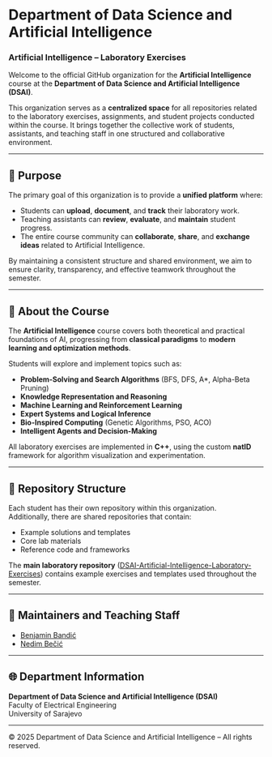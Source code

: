 # Department of Data Science and Artificial Intelligence  
### Artificial Intelligence – Laboratory Exercises  

Welcome to the official GitHub organization for the **Artificial Intelligence** course at the **Department of Data Science and Artificial Intelligence (DSAI)**.  

This organization serves as a **centralized space** for all repositories related to the laboratory exercises, assignments, and student projects conducted within the course. It brings together the collective work of students, assistants, and teaching staff in one structured and collaborative environment.

---

## 🎯 Purpose

The primary goal of this organization is to provide a **unified platform** where:
- Students can **upload**, **document**, and **track** their laboratory work.  
- Teaching assistants can **review**, **evaluate**, and **maintain** student progress.  
- The entire course community can **collaborate**, **share**, and **exchange ideas** related to Artificial Intelligence.  

By maintaining a consistent structure and shared environment, we aim to ensure clarity, transparency, and effective teamwork throughout the semester.

---

## 🧠 About the Course

The **Artificial Intelligence** course covers both theoretical and practical foundations of AI, progressing from **classical paradigms** to **modern learning and optimization methods**.  

Students will explore and implement topics such as:
- **Problem-Solving and Search Algorithms** (BFS, DFS, A*, Alpha-Beta Pruning)  
- **Knowledge Representation and Reasoning**  
- **Machine Learning and Reinforcement Learning**  
- **Expert Systems and Logical Inference**  
- **Bio-Inspired Computing** (Genetic Algorithms, PSO, ACO)  
- **Intelligent Agents and Decision-Making**  

All laboratory exercises are implemented in **C++**, using the custom **natID** framework for algorithm visualization and experimentation.

---

## 🧩 Repository Structure

Each student has their own repository within this organization.  
Additionally, there are shared repositories that contain:
- Example solutions and templates  
- Core lab materials  
- Reference code and frameworks  

The **main laboratory repository** ([DSAI-Artificial-Intelligence-Laboratory-Exercises](https://github.com/DSAI-AI-Laboratory-Organization/DSAI-Artificial-Intelligence-Laboratory-Exercises)) contains example exercises and templates used throughout the semester.

---

## 👥 Maintainers and Teaching Staff

- [Benjamin Bandić](https://github.com/bbandic1)  
- [Nedim Bečić](https://github.com/NedimBecic)

---

## 🌐 Department Information

**Department of Data Science and Artificial Intelligence (DSAI)**  
Faculty of Electrical Engineering  
University of Sarajevo

---

© 2025 Department of Data Science and Artificial Intelligence – All rights reserved.
